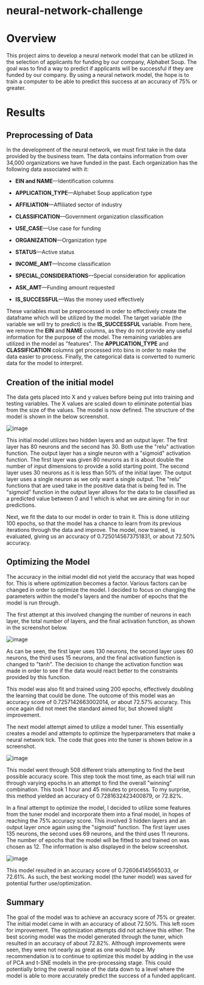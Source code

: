 # neural-network-challenge

# Overview

This project aims to develop a neural network model that can be utilized in the selection of applicants for funding by our company, Alphabet Soup. The goal was to find a way to predict if applicants will be successful if they are funded by our company. By using a neural network model, the hope is to train a computer to be able to predict this success at an accuracy of 75% or greater.

# Results
## Preprocessing of Data
In the development of the neural network, we must first take in the data provided by the business team. The data contains information from over 34,000 organizations we have funded in the past. Each organization has the following data associated with it:

* **EIN and NAME**—Identification columns

* **APPLICATION_TYPE**—Alphabet Soup application type

* **AFFILIATION**—Affiliated sector of industry

* **CLASSIFICATION**—Government organization classification

* **USE_CASE**—Use case for funding

* **ORGANIZATION**—Organization type

* **STATUS**—Active status

* **INCOME_AMT**—Income classification

* **SPECIAL_CONSIDERATIONS**—Special consideration for application

* **ASK_AMT**—Funding amount requested

* **IS_SUCCESSFUL**—Was the money used effectively


These variables must be preprocessed in order to effectively create the dataframe which will be utilized by the model. The target variable (the variable we will try to predict) is the **IS_SUCCESSFUL** variable. From here, we remove the **EIN** and **NAME** columns, as they do not provide any useful information for the purpose of the model. The remaining variables are utilized in the model as "features". The **APPLICATION_TYPE** and **CLASSIFICATION** columns get processed into bins in order to make the data easier to process. Finally, the categorical data is converted to numeric data for the model to interpret. 

## Creation of the initial model
The data gets placed into X and y values before being put into training and testing variables. The X values are scaled down to eliminate potential bias from the size of the values. The model is now defined. The structure of the model is shown in the below screenshot.

![image](https://user-images.githubusercontent.com/106498287/204122275-dd10e71b-7c7e-4d0f-b843-5efaf959e113.png)

This initial model utilizes two hidden layers and an output layer. The first layer has 80 neurons and the second has 30. Both use the "relu" activation function. The output layer has a single neuron with a "sigmoid" activation function. The first layer was given 80 neurons as it is about double the number of input dimensions to provide a solid starting point. The second layer uses 30 neurons as it is less than 50% of the initial layer. The output layer uses a single neuron as we only want a single output. The "relu" functions that are used take in the positive data that is being fed in. The "sigmoid" function in the output layer allows for the data to be classified as a predicted value between 0 and 1 which is what we are aiming for in our predictions. 

Next, we fit the data to our model in order to train it. This is done utilizing 100 epochs, so that the model has a chance to learn from its previous iterations through the data and improve. The model, now trained, is evaluated, giving us an accuracy of 0.7250145673751831, or about 72.50% accuracy.

## Optimizing the Model
The accuracy in the initial model did not yield the accuracy that was hoped for. This is where optimization becomes a factor. Various factors can be changed in order to optimize the model. I decided to focus on changing the parameters within the model's layers and the number of epochs that the model is run through. 

The first attempt at this involved changing the number of neurons in each layer, the total number of layers, and the final activation function, as shown in the screenshot below.

![image](https://user-images.githubusercontent.com/106498287/204123128-98427e2e-fb39-470a-95f9-24f5dade0c1a.png)

As can be seen, the first layer uses 130 neurons, the second layer uses 60 neurons, the third uses 15 neurons, and the final activation function is changed to "tanh". The decision to change the activation function was made in order to see if the data would react better to the constraints provided by this function. 

This model was also fit and trained using 200 epochs, effectively doubling the learning that could be done. The outcome of this model was an accuracy score of 0.7257142663002014, or about 72.57% accuracy. This once again did not meet the standard aimed for, but showed slight improvement.

The next model attempt aimed to utilize a model tuner. This essentially creates a model and attempts to optimize the hyperparameters that make a neural network tick. The code that goes into the tuner is shown below in a screenshot.

![image](https://user-images.githubusercontent.com/106498287/204123352-4fcd5104-8b2b-483c-a092-c899c20bcfdc.png)

This model went through 508 different trials attempting to find the best possible accuracy score. This step took the most time, as each trial will run through varying epochs in an attempt to find the overall "winning" combination. This took 1 hour and 45 minutes to process. To my surprise, this method yielded an accuracy of 0.7281632423400879, or 72.82%. 

In a final attempt to optimize the model, I decided to utilize some features from the tuner model and incorporate them into a final model, in hopes of reaching the 75% accuracy score. This involved 3 hidden layers and an output layer once again using the "sigmoid" function. The first layer uses 135 neurons, the second uses 69 neurons, and the third uses 11 neurons. The number of epochs that the model will be fitted to and trained on was chosen as 12. The information is also displayed in the below screenshot.

![image](https://user-images.githubusercontent.com/106498287/204123564-5bc9be66-54f3-4dfb-9712-b61d67b114df.png)

This model resulted in an accuracy score of 0.726064145565033, or 72.61%. As such, the best working model (the tuner model) was saved for potential further use/optimization.


## Summary
The goal of the model was to achieve an accuracy score of 75% or greater. The initial model came in with an accuracy of about 72.50%. This left room for improvement. The optimization attempts did not achieve this either. The best scoring model was the model generated through the tuner, which resulted in an accuracy of about 72.82%. Although improvements were seen, they were not nearly as great as one would hope. My recommendation is to continue to optimize this model by adding in the use of PCA and t-SNE models in the pre-processing stage. This could potentially bring the overall noise of the data down to a level where the model is able to more accurately predict the success of a funded applicant.
